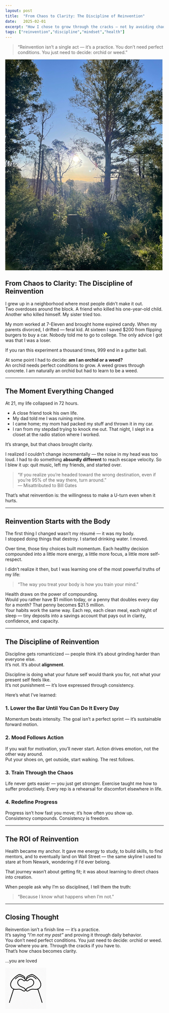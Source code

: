 ```yaml
---
layout: post
title:  "From Chaos to Clarity: The Discipline of Reinvention"
date:   2025-02-01
excerpt: "How I chose to grow through the cracks — not by avoiding chaos, but by mastering it."
tags: ["reinvention","discipline","mindset","health"]
---
```


> “Reinvention isn’t a single act — it’s a practice. You don’t need perfect conditions. You just need to decide: orchid or weed.”

<img src="../images/sun and trees.jpg" alt="you are loved" style="width: 500px; display: block; margin-left: 0;">



## From Chaos to Clarity: The Discipline of Reinvention

I grew up in a neighborhood where most people didn’t make it out.  
Two overdoses around the block. A friend who killed his one-year-old child. Another who killed himself. My sister tried too.  

My mom worked at 7-Eleven and brought home expired candy.  When my parents divorced, I drifted — feral kid. At sixteen I saved $200 from flipping burgers to buy a car. Nobody told me to go to college. The only advice I got was that I was a loser.

If you ran this experiment a thousand times, 999 end in a gutter ball.

At some point I had to decide: **am I an orchid or a weed?**  
An orchid needs perfect conditions to grow. A weed grows through concrete. I am naturally an orchid but had to learn to be a weed. 

---

## The Moment Everything Changed

At 21, my life collapsed in 72 hours.  
- A close friend took his own life.  
- My dad told me I was ruining mine.  
- I came home; my mom had packed my stuff and thrown it in my car.  
- I ran from my stepdad trying to knock me out. That night, I slept in a closet at the radio station where I worked.

It’s strange, but that chaos brought clarity.

I realized I couldn’t change incrementally — the noise in my head was too loud. I had to do something **absurdly different** to reach escape velocity. So I blew it up: quit music, left my friends, and started over.

> “If you realize you’re headed toward the wrong destination, even if you’re 95% of the way there, turn around.”  
> — Misattributed to Bill Gates

That’s what reinvention is: the willingness to make a U-turn even when it hurts.

---

## Reinvention Starts with the Body

The first thing I changed wasn’t my résumé — it was my body.  
I stopped doing things that destroy. I started drinking water. I moved.

Over time, those tiny choices built momentum. Each healthy decision compounded into a little more energy, a little more focus, a little more self-respect.

I didn’t realize it then, but I was learning one of the most powerful truths of my life:  
> “The way you treat your body is how you train your mind.”

Health draws on the power of compounding.  
Would you rather have \$1 million today, or a penny that doubles every day for a month? That penny becomes \$21.5 million.  
Your habits work the same way. Each rep, each clean meal, each night of sleep — tiny deposits into a savings account that pays out in clarity, confidence, and capacity.

---

## The Discipline of Reinvention

Discipline gets romanticized — people think it’s about grinding harder than everyone else.  
It’s not. It’s about **alignment**.

Discipline is doing what your future self would thank you for, not what your present self feels like.  
It’s not punishment — it’s love expressed through consistency.

Here’s what I’ve learned:

### 1. Lower the Bar Until You Can Do It Every Day  
Momentum beats intensity. The goal isn’t a perfect sprint — it’s sustainable forward motion.

### 2. Mood Follows Action  
If you wait for motivation, you’ll never start. Action drives emotion, not the other way around.  
Put your shoes on, get outside, start walking. The rest follows.

### 3. Train Through the Chaos  
Life never gets easier — you just get stronger. Exercise taught me how to suffer productively. Every rep is a rehearsal for discomfort elsewhere in life.

### 4. Redefine Progress  
Progress isn’t how fast you move; it’s how often you show up.  
Consistency compounds. Consistency is freedom.

---

## The ROI of Reinvention

Health became my anchor. It gave me energy to study, to build skills, to find mentors, and to eventually land on Wall Street — the same skyline I used to stare at from Newark, wondering if I’d ever belong.

That journey wasn’t about getting fit; it was about learning to direct chaos into creation.

When people ask why I’m so disciplined, I tell them the truth:  
> “Because I know what happens when I’m not.”

---

## Closing Thought

Reinvention isn’t a finish line — it’s a practice.  
It’s saying _“I’m not my past”_ and proving it through daily behavior.  
You don’t need perfect conditions. You just need to decide: orchid or weed.  
Grow where you are. Through the cracks if you have to.  
That’s how chaos becomes clarity.





...you are loved 

<img src="../images/you are loved.png" alt="you are loved" style="width: 130px; display: block; margin-left: 0;">





